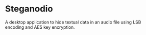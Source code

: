 # Steganodio
A desktop application to hide textual data in an audio file using LSB encoding and AES key encryption.
